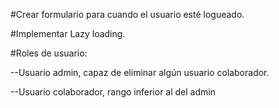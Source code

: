 #Crear formulario para cuando el usuario esté logueado.

#Implementar Lazy loading.

#Roles de usuario:

--Usuario admin, capaz de eliminar algún usuario colaborador.

--Usuario colaborador, rango inferior al del admin

